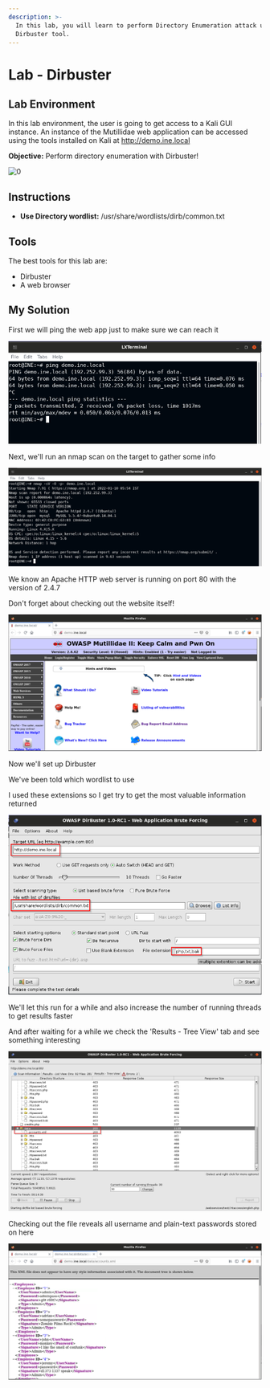 ```yaml
---
description: >-
  In this lab, you will learn to perform Directory Enumeration attack using the
  Dirbuster tool.
---
```


# Lab - Dirbuster

## Lab Environment

In this lab environment, the user is going to get access to a Kali GUI instance. An instance of the Mutillidae web application can be accessed using the tools installed on Kali at http://demo.ine.local

**Objective:** Perform directory enumeration with Dirbuster!

![0](https://assets.ine.com/content/pta-labs/10\_dirbuster/0.png)

## Instructions

* **Use Directory wordlist:** /usr/share/wordlists/dirb/common.txt

## Tools

The best tools for this lab are:

* Dirbuster
* A web browser

## My Solution

First we will ping the web app just to make sure we can reach it

![](<../../../../.gitbook/assets/image (24) (1) (1) (1) (1).png>)

Next, we'll run an nmap scan on the target to gather some info

![](<../../../../.gitbook/assets/image (5) (1) (1) (1) (1).png>)

We know an Apache HTTP web server is running on port 80 with the version of 2.4.7

Don't forget about checking out the website itself!

![](<../../../../.gitbook/assets/image (7) (1) (1).png>)

Now we'll set up Dirbuster

We've been told which wordlist to use

I used these extensions so I get try to get the most valuable information returned

![](<../../../../.gitbook/assets/image (22) (1) (1) (1) (1) (1).png>)

We'll let this run for a while and also increase the number of running threads to get results faster

And after waiting for a while we check the 'Results - Tree View' tab and see something interesting

![](<../../../../.gitbook/assets/image (23) (1) (1) (1).png>)

Checking out the file reveals all username and plain-text passwords stored on here

![](<../../../../.gitbook/assets/image (9) (1).png>)
